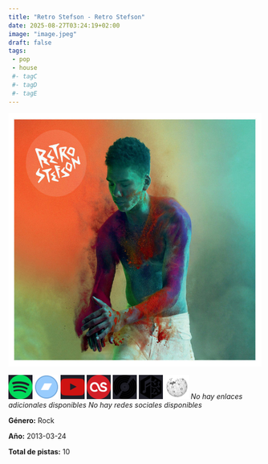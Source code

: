 ```yaml
---
title: "Retro Stefson - Retro Stefson"
date: 2025-08-27T03:24:19+02:00
image: "image.jpeg"
draft: false
tags:
 - pop
 - house
 #- tagC
 #- tagD
 #- tagE
---
```

![cover](image.jpeg (Retro Stefson - Retro Stefson))
 
[![spotify](../links/svg/spotify.png (spotify))](https://open.spotify.com/album/7w3uqW5Q8SqXEKxQEsKuAf)
[![bandcamp](../links/svg/bandcamp.png (bandcamp))](https://retrostefson.bandcamp.com)
[![youtube](../links/svg/youtube.png (youtube))](https://www.youtube.com/playlist?list=PL70aB6f-JiSkKte6FNLDcpQ6d9K7cnJZh)
[![lastfm](../links/svg/lastfm.png (lastfm))](https://www.last.fm/music/Retro+Stefson)
[![discogs](../links/svg/discogs.png (discogs))](https://api.discogs.com/artists/1249954)
[![musicbrainz](../links/svg/musicbrainz.png (musicbrainz))](https://musicbrainz.org/release/2cac8253-f7bc-4446-951c-20d6b11af80b)
[![wikipedia](../links/svg/wikipedia.png (wikipedia))](http://en.wikipedia.org/wiki/Retro_Stefson)
*No hay enlaces adicionales disponibles*
*No hay redes sociales disponibles*


<!-- [![rateyourmusic](../links/svg/rateyourmusic.png (rateyourmusic))](not_in_db) -->
<!-- [![allmusic](../links/svg/allmusic.png (allmusic))](not_in_db) -->
<!-- [![boomkat](../links/svg/boomkat.png (boomkat))](not_in_db) -->
<!-- [![soundcloud](../links/svg/soundcloud.png (soundcloud))](not_in_db) -->
<!-- [![resident_advisor](../links/svg/resident_advisor.png (resident_advisor))](not_in_db) -->
<!-- [![genius](../links/svg/genius.png (genius))](not_in_db) -->
<!-- [![whosampled](../links/svg/whosampled.png (whosampled))](not_in_db) -->
<!-- [![setlist_fm](../links/svg/setlist_fm.png (setlist_fm))](not_in_db) -->
<!-- [![progarchives](../links/svg/progarchives.png (progarchives))](not_in_db) -->
<!-- [![juno](../links/svg/juno.png (juno))](not_in_db) -->
<!-- [![imdb](../links/svg/imdb.png (imdb))](not_in_db) -->
<!-- [![vimeo](../links/svg/vimeo.png (vimeo))](not_in_db) -->
<!-- [![website](../links/svg/website.png (website))](not_in_db) -->
<!-- [![facebook](../links/svg/facebook.png (facebook))](not_in_db) -->
<!-- [![twitter](../links/svg/twitter.png (twitter))](not_in_db) -->
<!-- [![instagram](../links/svg/instagram.png (instagram))](not_in_db) -->
<!-- [![mastodon](../links/svg/mastodon.png (mastodon))](not_in_db) -->
<!-- [![bluesky](../links/svg/bluesky.png (bluesky))](not_in_db) -->
<!-- [![tumblr](../links/svg/tumblr.png (tumblr))](not_in_db) -->
<!-- [![myspace](../links/svg/myspace.png (myspace))](not_in_db) -->


**Género:** Rock

**Año:** 2013-03-24

**Total de pistas:** 10

